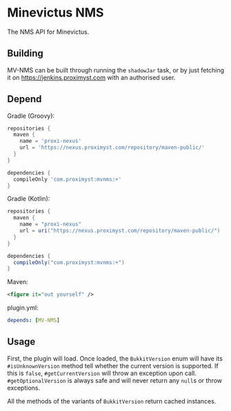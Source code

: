 # Minevictus NMS

The NMS API for Minevictus.

## Building

MV-NMS can be built through running the `shadowJar` task, or by just fetching
it on <https://jenkins.proximyst.com> with an authorised user.

## Depend

Gradle (Groovy):

```groovy
repositories {
  maven {
    name = 'proxi-nexus'
    url = 'https://nexus.proximyst.com/repository/maven-public/'
  }
}

dependencies {
  compileOnly 'com.proximyst:mvnms:+'
}
```

Gradle (Kotlin):

```groovy
repositories {
  maven {
    name = "proxi-nexus"
    url = uri("https://nexus.proximyst.com/repository/maven-public/")
  }
}

dependencies {
  compileOnly("com.proximyst:mvnms:+")
}
```

Maven:

```xml
<figure it="out yourself" />
```

plugin.yml:

```yaml
depends: [MV-NMS]
```

## Usage

First, the plugin will load. Once loaded, the `BukkitVersion` enum will have
its `#isUnknownVersion` method tell whether the current version is supported.
If this is `false`, `#getCurrentVersion` will throw an exception upon call.
`#getOptionalVersion` is always safe and will never return any `null`s or throw
exceptions.

All the methods of the variants of `BukkitVersion` return cached instances.